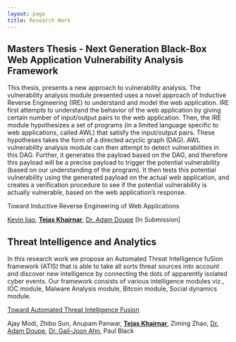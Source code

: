 ```yaml
---
layout: page
title: Research Work
---
```


<h2><b>Masters Thesis - Next Generation Black-Box Web Application Vulnerability Analysis Framework </b></h2>
<p>
This thesis, presents a new approach to vulnerability analysis. The vulnerability analysis module presented uses a novel approach of Inductive Reverse Engineering (IRE) to understand and model the web application. IRE first attempts to understand the behavior of the web application by giving certain number of input/output pairs to the web application. Then, the IRE module hypothesizes a set of programs (in a limited language specific to web applications, called AWL) that satisfy the input/output pairs. These hypotheses takes the form of a directed acyclic graph (DAG). AWL vulnerability analysis module can then attempt to detect vulnerabilities in this DAG. Further, it generates the payload based on the DAG, and therefore this payload will be a precise payload to trigger the potential vulnerability (based on our understanding of the program). It then tests this potential vulnerability using the generated payload on the actual web application, and creates a verification procedure to see if the potential vulnerability is actually vulnerable, based on the web application’s response.</p>

Toward Inductive Reverse Engineering of Web Applications

[Kevin liao](http://kevinliao.me), <b>[Tejas Khairnar](http://tejas619.github.io)</b>, [Dr. Adam Doupe](http://adamdoupe.com) [In Submission]



<h2><b>Threat Intelligence and Analytics</b></h2>
<p>In this research work we propose an Automated Threat Intelligence fuSion framework (ATIS) that is able to take all sorts threat sources into account and discover new intelligence by connecting the dots of apparently isolated cyber events. Our framework consists of various intelligence modules viz., IOC module, Malware Analysis module, Bitcoin module, Social dynamics module.</p>

[Toward Automated Threat Intelligence Fusion](http://sefcom.asu.edu/publications/towards-automated-threat-intelligence-fusion-cic2016.pdf)

Ajay Modi, Zhibo Sun, Anupam Panwar, <b>[Tejas Khairnar](http://tejas619.github.io)</b>, Ziming Zhao, [Dr. Adam Doupe](http://adamdoupe.com), [Dr. Gail-Joon Ahn](http://www.public.asu.edu/~gahn1/), Paul Black